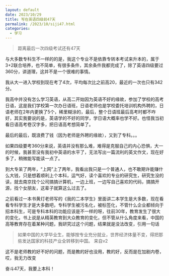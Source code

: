 ```yaml
---
layout: default
date: 2023/10/29
title: 写在英语四级前47天
permalink: /2023/10/siji47.html
categories:
  - 学习
---
```


> 距离最后一次四级考试还有47天

与大多数专科生不一样的的是，我这个专业不是依靠专转本考试来升本的，属于3+2联合培养，也不简单，有很多条件，其余条件我都完成了，除了英语四级要过360分，讲道理，这并不是一个很难的事情。

我从大一进入学校到现在考了4次，平均每次比之前高20，最近的一次也只有342分。

我高中并没有怎么学习英语，从高二开始因为英语不好的缘故，参加了学校的高考日语，这是我们学校第一次办日语班，日语老师也是学校委托培训机构外聘的，日语老师在2年内更换了5个，稀里糊涂的，最后，整个日语班最后高考时都不咋好，其实我要说的是，英语学的不好的同学，学日语大概率也学不好。也怪我当初看日语高考卷汉字多，把日语高考想简单了。

最后的最后，既浪费了钱（因为老师是外聘的缘故），又到了专科。。。

如果四级要考360分来说，英语并没有那么难，难得是克服自己的内心恐惧，大一的时候，我甚至没有我初中英语的水平了，无法写出一篇流利的英文作文，现在好多了，稍微能写能读一点了。

到大专呆了两年，“上网”上了两年，我看出我只是一个普通人，也不敢期许能赚什么大钱，只是想着顺利上个本科，运气好，读个喜欢的专业的研究生，研究生没的读，就去南京找个公司搞搞计算机，一边上班，一边写自己喜欢的代码，搞搞开源，找个女朋友，这辈子就算这么过去了。

之前看过一本书黄灯老师写的《我的二本学生》里面讲二本学生是大多数，现在看看专科学生才是大多数吧，专科学生被污名化，被标签化，不管什么企业都倾向于招本科生，可是专科本科的功能应该是不一样的呀，往前30年，教育发生了很大的变化，书上说是从精英教育到大众教育的变化，但不管从什么角度来看，中国的高等教育存在着某种问题，我研究过这个问题，结果就是没法改变，引用一句话

> 如果中国的大学毕业生，能够按专业充分就业，世界经济体量不变，得把那些发达国家的科技产业全转移到中国。 来自v2

这不是老师教的好不好的问题，而是教的好也没用，教的好，反而是在加剧内卷，哎，我无力改变

奋斗47天，我要上本科！







